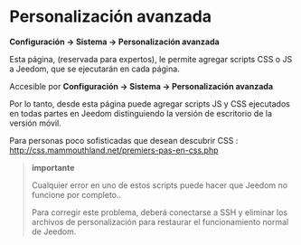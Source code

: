 # Personalización avanzada
**Configuración → Sistema → Personalización avanzada**

Esta página, (reservada para expertos), le permite agregar scripts CSS o JS a Jeedom, que se ejecutarán en cada página.

Accesible por **Configuración → Sistema → Personalización avanzada**

Por lo tanto, desde esta página puede agregar scripts JS y CSS ejecutados en todas partes en Jeedom distinguiendo la versión de escritorio de la versión móvil.

Para personas poco sofisticadas que desean descubrir CSS :
<http://css.mammouthland.net/premiers-pas-en-css.php>

> **importante**
>
> Cualquier error en uno de estos scripts puede hacer que Jeedom no funcione por completo.. 
>
> Para corregir este problema, deberá conectarse a SSH y eliminar los archivos de personalización para restaurar el funcionamiento normal de Jeedom.